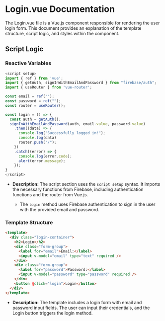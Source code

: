# Login.vue Documentation
The Login.vue file is a Vue.js component responsible for rendering the user login form. This document provides an explanation of the template structure, script logic, and styles within the component.

## Script Logic

### Reactive Variables
```js
<script setup>
import { ref } from 'vue';
import { getAuth, signInWithEmailAndPassword } from "firebase/auth";
import { useRouter } from 'vue-router';

const email = ref("");
const password = ref("");
const router = useRouter();

const login = () => {
  const auth = getAuth();
  signInWithEmailAndPassword(auth, email.value, password.value)
    .then((data) => {
      console.log("Successfully logged in!");
      console.log(data)
      router.push("/");
    })
    .catch((error) => {
      console.log(error.code);
      alert(error.message);
    });
}
</script>
```
- **Description:** The script section uses the `script setup` syntax. It imports the necessary functions from Firebase, including authentication functions and the router from Vue.js.

    - The `login` method uses Firebase authentication to sign in the user with the provided email and password.

  
### Template Structure
```html
<template>
  <div class="login-container">
    <h2>Login</h2>
    <div class="form-group">
      <label for="email">Email:</label>
      <input v-model="email" type="text" required />
    </div>
    <div class="form-group">
      <label for="password">Password:</label>
      <input v-model="password" type="password" required />
    </div>
    <button @click="login">Login</button>
  </div>
</template>
```
- **Description:** The template includes a login form with email and password input fields. The user can input their credentials, and the Login button triggers the login method.